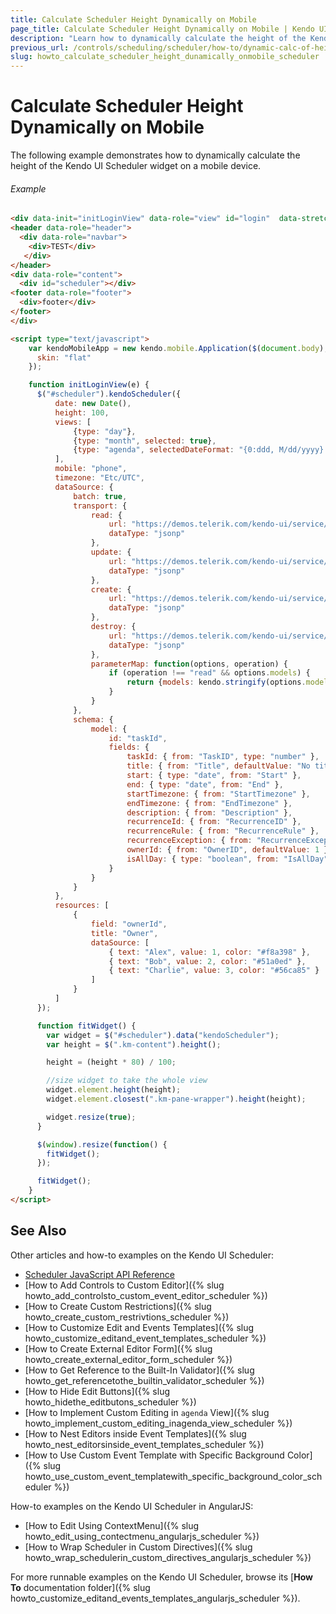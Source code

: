 ```yaml
---
title: Calculate Scheduler Height Dynamically on Mobile
page_title: Calculate Scheduler Height Dynamically on Mobile | Kendo UI Scheduler
description: "Learn how to dynamically calculate the height of the Kendo UI Scheduler on mobile."
previous_url: /controls/scheduling/scheduler/how-to/dynamic-calc-of-height-in-mobile
slug: howto_calculate_scheduler_height_dunamically_onmobile_scheduler
---
```


# Calculate Scheduler Height Dynamically on Mobile

The following example demonstrates how to dynamically calculate the height of the Kendo UI Scheduler widget on a mobile device.

###### Example

```html
<div data-init="initLoginView" data-role="view" id="login"  data-stretch="true">
<header data-role="header">
  <div data-role="navbar">
    <div>TEST</div>
   </div>
</header>
<div data-role="content">
  <div id="scheduler"></div>
<footer data-role="footer">
  <div>footer</div>
</footer>
</div>

<script type="text/javascript">
    var kendoMobileApp = new kendo.mobile.Application($(document.body), {
      skin: "flat"
    });

    function initLoginView(e) {
      $("#scheduler").kendoScheduler({
          date: new Date(),
          height: 100,
          views: [
              {type: "day"},
              {type: "month", selected: true},
              {type: "agenda", selectedDateFormat: "{0:ddd, M/dd/yyyy} - {1:ddd, M/dd/yyyy}"},
          ],
          mobile: "phone",
          timezone: "Etc/UTC",
          dataSource: {
              batch: true,
              transport: {
                  read: {
                      url: "https://demos.telerik.com/kendo-ui/service/tasks",
                      dataType: "jsonp"
                  },
                  update: {
                      url: "https://demos.telerik.com/kendo-ui/service/tasks/update",
                      dataType: "jsonp"
                  },
                  create: {
                      url: "https://demos.telerik.com/kendo-ui/service/tasks/create",
                      dataType: "jsonp"
                  },
                  destroy: {
                      url: "https://demos.telerik.com/kendo-ui/service/tasks/destroy",
                      dataType: "jsonp"
                  },
                  parameterMap: function(options, operation) {
                      if (operation !== "read" && options.models) {
                          return {models: kendo.stringify(options.models)};
                      }
                  }
              },
              schema: {
                  model: {
                      id: "taskId",
                      fields: {
                          taskId: { from: "TaskID", type: "number" },
                          title: { from: "Title", defaultValue: "No title", validation: { required: true } },
                          start: { type: "date", from: "Start" },
                          end: { type: "date", from: "End" },
                          startTimezone: { from: "StartTimezone" },
                          endTimezone: { from: "EndTimezone" },
                          description: { from: "Description" },
                          recurrenceId: { from: "RecurrenceID" },
                          recurrenceRule: { from: "RecurrenceRule" },
                          recurrenceException: { from: "RecurrenceException" },
                          ownerId: { from: "OwnerID", defaultValue: 1 },
                          isAllDay: { type: "boolean", from: "IsAllDay" }
                      }
                  }
              }
          },
          resources: [
              {
                  field: "ownerId",
                  title: "Owner",
                  dataSource: [
                      { text: "Alex", value: 1, color: "#f8a398" },
                      { text: "Bob", value: 2, color: "#51a0ed" },
                      { text: "Charlie", value: 3, color: "#56ca85" }
                  ]
              }
          ]
      });

      function fitWidget() {
        var widget = $("#scheduler").data("kendoScheduler");
        var height = $(".km-content").height();

        height = (height * 80) / 100;

        //size widget to take the whole view
        widget.element.height(height);
        widget.element.closest(".km-pane-wrapper").height(height);

        widget.resize(true);
      }

      $(window).resize(function() {
        fitWidget();
      });

      fitWidget();
    }
</script>
```

## See Also

Other articles and how-to examples on the Kendo UI Scheduler:

* [Scheduler JavaScript API Reference](/api/javascript/ui/scheduler)
* [How to Add Controls to Custom Editor]({% slug howto_add_controlsto_custom_event_editor_scheduler %})
* [How to Create Custom Restrictions]({% slug howto_create_custom_restrivtions_scheduler %})
* [How to Customize Edit and Events Templates]({% slug howto_customize_editand_event_templates_scheduler %})
* [How to Create External Editor Form]({% slug howto_create_external_editor_form_scheduler %})
* [How to Get Reference to the Built-In Validator]({% slug howto_get_referencetothe_builtin_validator_scheduler %})
* [How to Hide Edit Buttons]({% slug howto_hidethe_editbutons_scheduler %})
* [How to Implement Custom Editing in `agenda` View]({% slug howto_implement_custom_editing_inagenda_view_scheduler %})
* [How to Nest Editors inside Event Templates]({% slug howto_nest_editorsinside_event_templates_scheduler %})
* [How to Use Custom Event Template with Specific Background Color]({% slug howto_use_custom_event_templatewith_specific_background_color_scheduler %})

How-to examples on the Kendo UI Scheduler in AngularJS:

* [How to Edit Using ContextMenu]({% slug howto_edit_using_contectmenu_angularjs_scheduler %})
* [How to Wrap Scheduler in Custom Directives]({% slug howto_wrap_schedulerin_custom_directives_angularjs_scheduler %})

For more runnable examples on the Kendo UI Scheduler, browse its [**How To** documentation folder]({% slug howto_customize_editand_events_templates_angularjs_scheduler %}).
